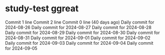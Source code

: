 # study-test ggreat
Commit 1 line
Commit 2 line
Commit 0 line (40 days ago)
Daily commit for 2024-08-26
Daily commit for 2024-08-27
Daily commit for 2024-08-28
Daily commit for 2024-08-29
Daily commit for 2024-08-30
Daily commit for 2024-08-31
Daily commit for 2024-09-01
Daily commit for 2024-09-02
Daily commit for 2024-09-03
Daily commit for 2024-09-04
Daily commit for 2024-09-05
